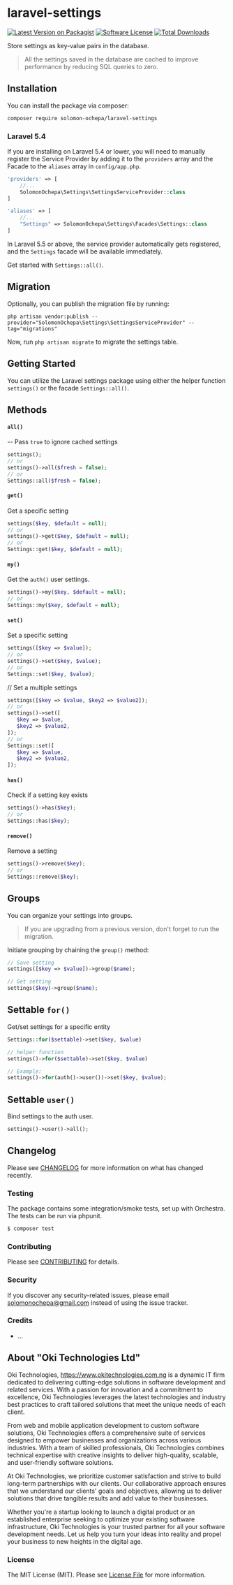 # laravel-settings

[![Latest Version on Packagist](https://img.shields.io/packagist/v/solomon-ochepa/laravel-settings.svg)](https://packagist.org/packages/solomon-ochepa/laravel-settings)
[![Software License](https://img.shields.io/badge/license-MIT-brightgreen.svg)](LICENSE.md)
[![Total Downloads](https://img.shields.io/packagist/dt/solomon-ochepa/laravel-settings.svg)](https://packagist.org/packages/solomon-ochepa/laravel-settings)

Store settings as key-value pairs in the database.

> All the settings saved in the database are cached to improve performance by reducing SQL queries to zero.

## Installation

You can install the package via composer:

```bash
composer require solomon-ochepa/laravel-settings
```

### Laravel 5.4
If you are installing on Laravel 5.4 or lower, you will need to manually register the Service Provider by adding it to the `providers` array and the Facade to the `aliases` array in `config/app.php`.

```php
'providers' => [
    //...
    SolomonOchepa\Settings\SettingsServiceProvider::class
]

'aliases' => [
    //...
    "Settings" => SolomonOchepa\Settings\Facades\Settings::class
]
```

In Laravel 5.5 or above, the service provider automatically gets registered, and the `Settings` facade will be available immediately.

Get started with `Settings::all()`.

## Migration
Optionally, you can publish the migration file by running:
```
php artisan vendor:publish --provider="SolomonOchepa\Settings\SettingsServiceProvider" --tag="migrations"
```

Now, run `php artisan migrate` to migrate the settings table.

## Getting Started
You can utilize the Laravel settings package using either the helper function `settings()` or the facade `Settings::all()`.

## Methods
#### `all()`
-- Pass `true` to ignore cached settings
```php
settings();
// or
settings()->all($fresh = false);
// or
Settings::all($fresh = false);
```

#### `get()`
Get a specific setting
```php
settings($key, $default = null);
// or
settings()->get($key, $default = null);
// or
Settings::get($key, $default = null);
```

#### `my()`
Get the `auth()` user settings.
```php
settings()->my($key, $default = null);
// or
Settings::my($key, $default = null);
```

#### `set()`
Set a specific setting
```php
settings([$key => $value]);
// or
settings()->set($key, $value);
// or
Settings::set($key, $value);
```

// Set a multiple settings
```php
settings([$key => $value, $key2 => $value2]);
// or
settings()->set([
   $key => $value,
   $key2 => $value2,
]);
// or
Settings::set([
   $key => $value,
   $key2 => $value2,
]);
```

#### `has()`
Check if a setting key exists
```php
settings()->has($key);
// or
Settings::has($key);
```

#### `remove()`
Remove a setting
```php
settings()->remove($key);
// or
Settings::remove($key);
```

## Groups
You can organize your settings into groups.

> If you are upgrading from a previous version, don't forget to run the migration.

Initiate grouping by chaining the `group()` method:

```php
// Save setting
settings([$key => $value])->group($name);

// Get setting
settings($key)->group($name);
```

## Settable `for()`
Get/set settings for a specific entity
```php
Settings::for($settable)->set($key, $value)

// helper function
settings()->for($settable)->set($key, $value)

// Example:
settings()->for(auth()->user())->set($key, $value);
```

## Settable `user()`
Bind settings to the auth user.
```php
settings()->user()->all();
```

## Changelog

Please see [CHANGELOG](CHANGELOG.md) for more information on what has changed recently.

### Testing

The package contains some integration/smoke tests, set up with Orchestra. The tests can be run via phpunit.

```bash
$ composer test
```

### Contributing

Please see [CONTRIBUTING](CONTRIBUTING.md) for details.

### Security

If you discover any security-related issues, please email solomonochepa@gmail.com instead of using the issue tracker.

### Credits

- ...

## About "Oki Technologies Ltd"
Oki Technologies, https://www.okitechnologies.com.ng is a dynamic IT firm dedicated to delivering cutting-edge solutions in software development and related services. With a passion for innovation and a commitment to excellence, Oki Technologies leverages the latest technologies and industry best practices to craft tailored solutions that meet the unique needs of each client.

From web and mobile application development to custom software solutions, Oki Technologies offers a comprehensive suite of services designed to empower businesses and organizations across various industries. With a team of skilled professionals, Oki Technologies combines technical expertise with creative insights to deliver high-quality, scalable, and user-friendly software solutions.

At Oki Technologies, we prioritize customer satisfaction and strive to build long-term partnerships with our clients. Our collaborative approach ensures that we understand our clients' goals and objectives, allowing us to deliver solutions that drive tangible results and add value to their businesses.

Whether you're a startup looking to launch a digital product or an established enterprise seeking to optimize your existing software infrastructure, Oki Technologies is your trusted partner for all your software development needs. Let us help you turn your ideas into reality and propel your business to new heights in the digital age.

### License

The MIT License (MIT). Please see [License File](LICENSE.md) for more information.
